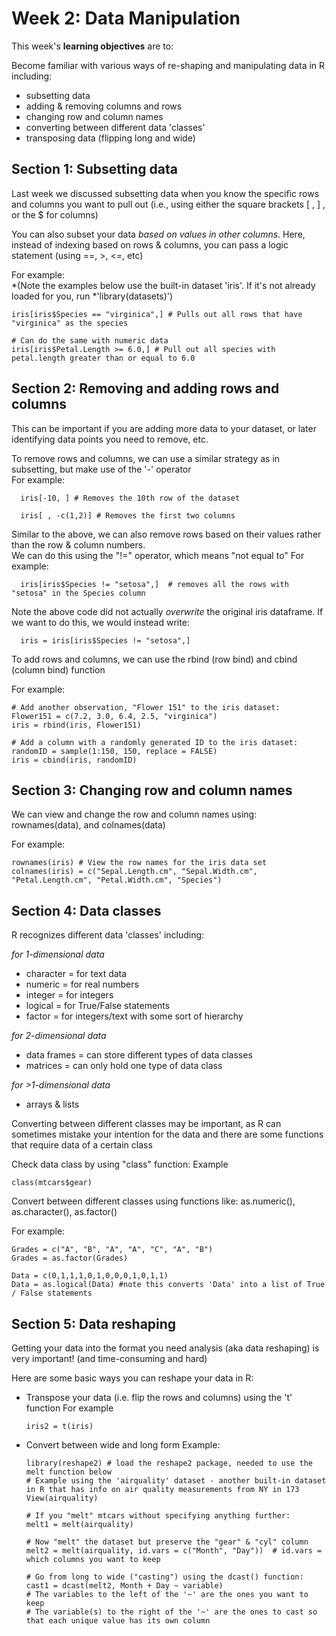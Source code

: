 # Week 2: Data Manipulation #

This week's **learning objectives** are to:

Become familiar with various ways of re-shaping and manipulating data in R including:
- subsetting data
- adding & removing columns and rows
- changing row and column names
- converting between different data 'classes'
- transposing data (flipping long and wide)

## Section 1: Subsetting data ## 

Last week we discussed subsetting data when you know the specific rows and columns you want to pull out (i.e., using either the square brackets [ , ] , or the $ for columns)

You can also subset your data *based on values in other columns*. 
Here, instead of indexing based on rows & columns, you can pass a logic statement (using ==, >, <=, etc)
  
For example:   
*(Note the examples below use the built-in dataset 'iris'. If it's not already loaded for you, run *'library(datasets)')
```
iris[iris$Species == "virginica",] # Pulls out all rows that have "virginica" as the species

# Can do the same with numeric data
iris[iris$Petal.Length >= 6.0,] # Pull out all species with petal.length greater than or equal to 6.0
```

## Section 2: Removing and adding rows and columns ###

This can be important if you are adding more data to your dataset, or later identifying data points you need to remove, etc.

To remove rows and columns, we can use a similar strategy as in subsetting, but make use of the '-' operator  
For example:
```
  iris[-10, ] # Removes the 10th row of the dataset

  iris[ , -c(1,2)] # Removes the first two columns  
```

Similar to the above, we can also remove rows based on their values rather than the row & column numbers.   
We can do this using the "!=" operator, which means "not equal to"
For example:
```
  iris[iris$Species != "setosa",]  # removes all the rows with "setosa" in the Species column
```
Note the above code did not actually *overwrite* the original iris dataframe. If we want to do this, we would instead write:  
```
  iris = iris[iris$Species != "setosa",] 
```

To add rows and columns, we can use the rbind (row bind) and cbind (column bind) function 
  
For example:
 ```
 # Add another observation, "Flower 151" to the iris dataset:
 Flower151 = c(7.2, 3.0, 6.4, 2.5, "virginica")  
 iris = rbind(iris, Flower151) 
 
 # Add a column with a randomly generated ID to the iris dataset:
 randomID = sample(1:150, 150, replace = FALSE)
 iris = cbind(iris, randomID)
 ```
 
 ## Section 3: Changing row and column names ##

We can view and change the row and column names using: rownames(data), and colnames(data)

For example:
```
rownames(iris) # View the row names for the iris data set
colnames(iris) = c("Sepal.Length.cm", "Sepal.Width.cm", "Petal.Length.cm", "Petal.Width.cm", "Species") 
```
 
## Section 4: Data classes ##

R recognizes different data 'classes' including:

*for 1-dimensional data*
- character = for text data
- numeric = for real numbers
- integer = for integers
- logical = for True/False statements
- factor = for integers/text with some sort of hierarchy
  
*for 2-dimensional data*
- data frames = can store different types of data classes
- matrices = can only hold one type of data class

*for >1-dimensional data*
- arrays & lists
  
Converting between different classes may be important, as R can sometimes mistake your intention for the data and there are some functions that require data of a certain class

Check data class by using "class" function:
Example
```
class(mtcars$gear)
```

Convert between different classes using functions like: as.numeric(), as.character(), as.factor()

For example:
```
Grades = c("A", "B", "A", "A", "C", "A", "B")
Grades = as.factor(Grades)

Data = c(0,1,1,1,0,1,0,0,0,1,0,1,1)
Data = as.logical(Data) #note this converts 'Data' into a list of True / False statements
```


## Section 5: Data reshaping ##

Getting your data into the format you need analysis (aka data reshaping) is very important! (and time-consuming and hard)
  
Here are some basic ways you can reshape your data in R:
  
- Transpose your data (i.e. flip the rows and columns) using the 't' function
  For example
  ```
  iris2 = t(iris)
  ```

- Convert between wide and long form
  Example:
  ``` 
  library(reshape2) # load the reshape2 package, needed to use the melt function below
  # Example using the 'airquality' dataset - another built-in dataset in R that has info on air quality measurements from NY in 173
  View(airquality)
  
  # If you "melt" mtcars without specifying anything further:
  melt1 = melt(airquality)
  
  # Now "melt" the dataset but preserve the "gear" & "cyl" column
  melt2 = melt(airquality, id.vars = c("Month", "Day"))  # id.vars = which columns you want to keep

  # Go from long to wide ("casting") using the dcast() function:
  cast1 = dcast(melt2, Month + Day ~ variable) 
  # The variables to the left of the '~' are the ones you want to keep
  # The variable(s) to the right of the '~' are the ones to cast so that each unique value has its own column

  
  ```
  
  


